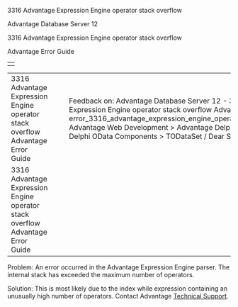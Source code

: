 3316 Advantage Expression Engine operator stack overflow




Advantage Database Server 12  

3316 Advantage Expression Engine operator stack overflow

Advantage Error Guide

|  |
| --- |
|  |

|  |  |  |  |  |
| --- | --- | --- | --- | --- |
| 3316 Advantage Expression Engine operator stack overflow  Advantage Error Guide |  |  | Feedback on: Advantage Database Server 12 - 3316 Advantage Expression Engine operator stack overflow Advantage Error Guide error\_3316\_advantage\_expression\_engine\_operator\_stack\_overflow Advantage Web Development > Advantage Delphi OData Client > Delphi OData Components > TODataSet / Dear Support Staff, |  |
| 3316 Advantage Expression Engine operator stack overflow  Advantage Error Guide |  |  |  |  |

Problem: An error occurred in the Advantage Expression Engine parser. The internal stack has exceeded the maximum number of operators.

Solution: This is most likely due to the index while expression containing an unusually high number of operators. Contact Advantage [Technical Support](master_technical_support_u_s__and_canada.htm).